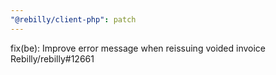 ```yaml
---
"@rebilly/client-php": patch
---
```


fix(be): Improve error message when reissuing voided invoice Rebilly/rebilly#12661
